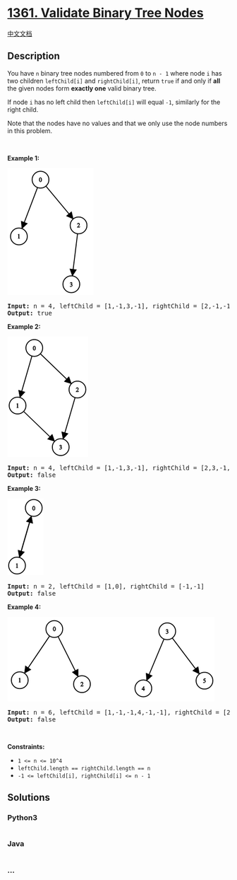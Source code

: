 # [1361. Validate Binary Tree Nodes](https://leetcode.com/problems/validate-binary-tree-nodes)

[中文文档](/solution/1300-1399/1361.Validate%20Binary%20Tree%20Nodes/README.md)

## Description

<p>You have&nbsp;<code>n</code> binary tree nodes&nbsp;numbered from <code>0</code>&nbsp;to <code>n - 1</code> where node&nbsp;<code>i</code>&nbsp;has two children&nbsp;<code>leftChild[i]</code>&nbsp;and&nbsp;<code>rightChild[i]</code>, return&nbsp;<code>true</code>&nbsp;if and only if <strong>all</strong> the given nodes form <strong>exactly one</strong> valid binary tree.</p>

<p>If node&nbsp;<code>i</code>&nbsp;has no left child then&nbsp;<code>leftChild[i]</code>&nbsp;will equal&nbsp;<code>-1</code>, similarly for the right child.</p>

<p>Note that the nodes have no values and that we only use the node numbers in this problem.</p>

<p>&nbsp;</p>
<p><strong>Example 1:</strong></p>

![](./images/1503_ex1.png)

<pre>
<strong>Input:</strong> n = 4, leftChild = [1,-1,3,-1], rightChild = [2,-1,-1,-1]
<strong>Output:</strong> true
</pre>

<p><strong>Example 2:</strong></p>

![](./images/1503_ex2.png)

<pre>
<strong>Input:</strong> n = 4, leftChild = [1,-1,3,-1], rightChild = [2,3,-1,-1]
<strong>Output:</strong> false
</pre>

<p><strong>Example 3:</strong></p>

![](./images/1503_ex3.png)

<pre>
<strong>Input:</strong> n = 2, leftChild = [1,0], rightChild = [-1,-1]
<strong>Output:</strong> false
</pre>

<p><strong>Example 4:</strong></p>

![](./images/1503_ex4.png)

<pre>
<strong>Input:</strong> n = 6, leftChild = [1,-1,-1,4,-1,-1], rightChild = [2,-1,-1,5,-1,-1]
<strong>Output:</strong> false
</pre>

<p>&nbsp;</p>
<p><strong>Constraints:</strong></p>

<ul>
	<li><code>1 &lt;= n &lt;= 10^4</code></li>
	<li><code>leftChild.length == rightChild.length == n</code></li>
	<li><code>-1 &lt;= leftChild[i], rightChild[i] &lt;= n - 1</code></li>
</ul>

## Solutions

<!-- tabs:start -->

### **Python3**

```python

```

### **Java**

```java

```

### **...**

```

```

<!-- tabs:end -->
